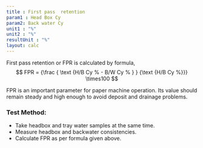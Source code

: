 ```yaml
---
title : First pass  retention
param1 : Head Box Cy
param2: Back water Cy
unit1 : "%"
unit2 : "%"
resultUnit : "%"
layout: calc
---
```


First pass retention or FPR is calculated by formula,
$$
 FPR = {\frac { \text {H/B Cy % - B/W Cy % } } {\text {H/B  Cy %}}} \times100
$$ 


FPR is an important parameter for paper machine operation.
Its value should remain steady and high enough to avoid deposit and drainage problems.  
### Test Method:
- Take headbox and tray water samples at the same time.
- Measure headbox and backwater consistencies.
- Calculate FPR as per formula given above.  

<script>  
    const inputs = document.querySelectorAll('.outlined-field input:not([readonly])');    
    inputs.forEach(input => {     
      input.addEventListener('input', () => {
        if (input.value) {
          input.closest('.outlined-field').classList.add('has-content');
        } else {
          input.closest('.outlined-field').classList.remove('has-content');
        }   
              calculate();
      });      
          if (input.value) {
        input.closest('.outlined-field').classList.add('has-content');
      }
    }); 
    function calculate() {
      const headBoxCy = parseFloat(document.getElementById('param1').value) || 0;
      const backWaterCy = parseFloat(document.getElementById('param2').value) || 0;
     
    const retention = (headBoxCy - backWaterCy)/headBoxCy   
      document.getElementById('result').value = retention.toFixed(2);
    }
</script>